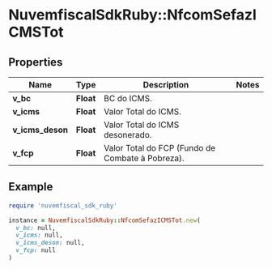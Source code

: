 # NuvemfiscalSdkRuby::NfcomSefazICMSTot

## Properties

| Name | Type | Description | Notes |
| ---- | ---- | ----------- | ----- |
| **v_bc** | **Float** | BC do ICMS. |  |
| **v_icms** | **Float** | Valor Total do ICMS. |  |
| **v_icms_deson** | **Float** | Valor Total do ICMS desonerado. |  |
| **v_fcp** | **Float** | Valor Total do FCP (Fundo de Combate à Pobreza). |  |

## Example

```ruby
require 'nuvemfiscal_sdk_ruby'

instance = NuvemfiscalSdkRuby::NfcomSefazICMSTot.new(
  v_bc: null,
  v_icms: null,
  v_icms_deson: null,
  v_fcp: null
)
```

